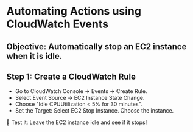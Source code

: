 # Automating Actions using CloudWatch Events

## Objective: Automatically stop an EC2 instance when it is idle.

## Step 1: Create a CloudWatch Rule
- Go to CloudWatch Console → Events → Create Rule.
- Select Event Source → EC2 Instance State Change.
- Choose "Idle CPUUtilization < 5% for 30 minutes".
- Set the Target:
    Select EC2 Stop Instance.
    Choose the instance.

🚀 Test it: Leave the EC2 instance idle and see if it stops!